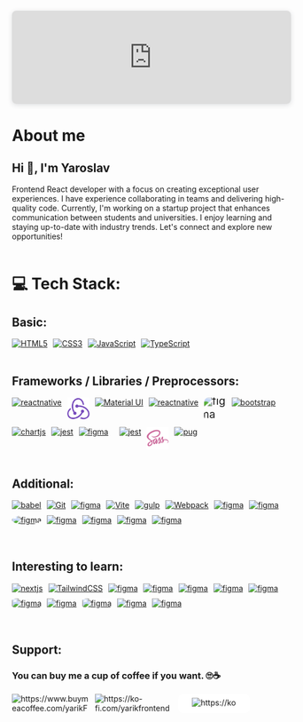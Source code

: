 <div style="position: relative; width: 100%; height: 0; padding-top: 33.3333%;
 padding-bottom: 0; box-shadow: 0 2px 8px 0 rgba(63,69,81,0.16); margin-top: 1.6em; margin-bottom: 0.9em; overflow: hidden;
 border-radius: 8px; will-change: transform;">
  <iframe loading="lazy" style="position: absolute; width: 100%; height: 100%; top: 0; left: 0; border: none; padding: 0;margin: 0;"
    src="https:&#x2F;&#x2F;www.canva.com&#x2F;design&#x2F;DAFmS83Gfbg&#x2F;view?embed" allowfullscreen="allowfullscreen" allow="fullscreen">
  </iframe>
</div>

# About me

## Hi 👋, I'm Yaroslav

Frontend React developer with a focus on creating exceptional user experiences. I have experience collaborating in teams and delivering high-quality code. Currently, I'm working on a startup project that enhances communication between students and universities. I enjoy learning and staying up-to-date with industry trends. Let's connect and explore new opportunities!
<br /><br />

# 💻 Tech Stack:

## Basic:

<div style="display: flex; flex-wrap: wrap; gap: 10px">
<a href="https://developer.mozilla.org/en-US/docs/Glossary/HTML5" target="_blank" rel="noreferrer"><img src="https://cdn.worldvectorlogo.com/logos/html-1.svg" width="40" height="40" alt="HTML5" /></a>
<a href="https://www.w3.org/TR/CSS/#css" target="_blank" rel="noreferrer"><img src="https://cdn.worldvectorlogo.com/logos/css-3.svg" width="40" height="40" alt="CSS3" /></a>
<a href="https://developer.mozilla.org/en-US/docs/Web/JavaScript" target="_blank" rel="noreferrer"><img src="https://raw.githubusercontent.com/danielcranney/readme-generator/main/public/icons/skills/javascript-colored.svg" width="40" height="40" alt="JavaScript" /></a>
<a href="https://www.typescriptlang.org/" target="_blank" rel="noreferrer"><img src="https://cdn.worldvectorlogo.com/logos/typescript.svg" width="40" height="40" alt="TypeScript" /></a>
</div><br />

## Frameworks / Libraries / Preprocessors:

<div style="display: flex; flex-wrap: wrap; gap: 10px">
<a href="https://react.dev/" target="_blank" rel="noreferrer"> <img src="https://reactnative.dev/img/header_logo.svg" alt="reactnative" width="40" height="40"/> </a>
<a href="https://redux.js.org" target="_blank" rel="noreferrer"> <img src="https://raw.githubusercontent.com/devicons/devicon/master/icons/redux/redux-original.svg" alt="redux" width="40" height="40"/> </a>
<a href="https://mui.com/" target="_blank" rel="noreferrer"><img src="https://cdn.worldvectorlogo.com/logos/material-ui-1.svg" width="36" height="36" alt="Material UI" /></a>
<a href="https://reactrouter.com/en/main" target="_blank" rel="noreferrer"> <img src="https://reactrouter.com/_brand/react-router-mark-color-inverted.png" alt="reactnative" width="55" height="35"/> </a>
<span style="display: inline-block; width: 40px; height: 42px; overflow: hidden; border-radius: 20%"><img style="transform: scale(1.4)" src="https://avatars.githubusercontent.com/u/53986236?s=280&v=4" alt="figma" width="40" height="45"/></span> </a>
<a href="https://getbootstrap.com" target="_blank" rel="noreferrer"> <img src="https://cdn.worldvectorlogo.com/logos/bootstrap-4.svg" alt="bootstrap" width="40" height="40"/> </a>
<a href="https://www.chartjs.org" target="_blank" rel="noreferrer"> <img src="https://avatars.githubusercontent.com/u/10342521?s=200&v=4" alt="chartjs" width="40" height="40"/> </a>
<a href="https://jestjs.io" target="_blank" rel="noreferrer"> <img src="https://cdn.freebiesupply.com/logos/large/2x/jest-logo-png-transparent.png" alt="jest" width="40" height="40"/> </a>
<a href="https://www.figma.com/" target="_blank" rel="noreferrer"> <img src="https://avatars.githubusercontent.com/u/20658825?s=200&v=4" alt="figma" width="40" height="40"/> </a>
<a href="https://www.figma.com/" target="_blank" rel="noreferrer">
<a href="https://jquery.com/" target="_blank" rel="noreferrer"> <img src="https://cdn.worldvectorlogo.com/logos/jquery-4.svg" alt="jest" width="40" height="40"/> </a>
<a href="https://sass-lang.com" target="_blank" rel="noreferrer"> <img src="https://raw.githubusercontent.com/devicons/devicon/master/icons/sass/sass-original.svg" alt="sass" width="40" height="40"/> </a>
<a href="https://pugjs.org" target="_blank" rel="noreferrer"> <img src="https://cdn.worldvectorlogo.com/logos/pug.svg" alt="pug" width="50" height="50"/> </a>
</div><br />

## Additional:

<div style="display: flex; align-items: center; flex-wrap: wrap; gap: 10px">
<a href="https://babeljs.io/" target="_blank" rel="noreferrer"> <img src="https://upload.wikimedia.org/wikipedia/commons/0/02/Babel_Logo.svg" alt="babel" width="65" height="40"/> </a>
<a href="https://git-scm.com/" target="_blank" rel="noreferrer"><img src="https://raw.githubusercontent.com/danielcranney/readme-generator/main/public/icons/skills/git-colored.svg" width="40" height="40" alt="Git" /></a>
<a href="https://www.figma.com/" target="_blank" rel="noreferrer"> <img src="https://www.vectorlogo.zone/logos/figma/figma-icon.svg" alt="figma" width="38" height="38"/> </a>
<a href="https://vitejs.dev/" target="_blank" rel="noreferrer"><img src="https://raw.githubusercontent.com/danielcranney/readme-generator/main/public/icons/skills/vite-colored.svg" width="40" height="40" alt="Vite" /></a>
<a href="https://gulpjs.com" target="_blank" rel="noreferrer"> <img src="https://www.svgrepo.com/show/303440/gulp-logo.svg" alt="gulp" width="45" height="48"/> </a>
<a href="https://webpack.js.org/" target="_blank" rel="noreferrer"><img src="https://cdn.worldvectorlogo.com/logos/webpack-icon.svg" width="40" height="40" alt="Webpack" /></a>
<a href="https://www.figma.com/" target="_blank" rel="noreferrer"> <img src="https://cdn.worldvectorlogo.com/logos/npm.svg" alt="figma" width="60" height="25"/> </a>
<a href="https://www.figma.com/" target="_blank" rel="noreferrer"> <img src="https://cdn.worldvectorlogo.com/logos/yarn.svg" alt="figma" width="40" height="40"/> </a>
<a href="https://www.figma.com/" target="_blank" rel="noreferrer"> <img  style="border-radius: 50%" src="https://encrypted-tbn3.gstatic.com/images?q=tbn:ANd9GcSZreF04lP3xbkbz0dEi3Y033ckkU542cIJb-EZegmS-P52DPXJ" alt="figma" width="40" height="40"/> </a>
<a href="https://www.figma.com/" target="_blank" rel="noreferrer"> <img src="https://cdn.worldvectorlogo.com/logos/postman.svg" alt="figma" width="45" height="40"/> </a>
<a href="https://www.figma.com/" target="_blank" rel="noreferrer"> <img  src="https://upload.wikimedia.org/wikipedia/commons/thumb/e/e3/ESLint_logo.svg/1200px-ESLint_logo.svg.png" alt="figma" width="45" height="40"/> </a>
<a href="https://www.figma.com/" target="_blank" rel="noreferrer"> <img src="https://prettier.io/icon.png" alt="figma" width="40" height="40"/> </a>
<a href="https://www.figma.com/" target="_blank" rel="noreferrer"> <img src="https://upload.wikimedia.org/wikipedia/commons/thumb/0/04/ChatGPT_logo.svg/2048px-ChatGPT_logo.svg.png" alt="figma" width="40" height="40"/> </a>
</div><br /><br />

## Interesting to learn:

<div style="display: flex; flex-wrap: wrap; gap: 10px">
<a href="https://nextjs.org/" target="_blank" rel="noreferrer"> <img src="https://d2nir1j4sou8ez.cloudfront.net/wp-content/uploads/2021/12/nextjs-boilerplate-logo.png" alt="nextjs" width="40" height="40"/> </a>
<a href="https://tailwindcss.com/" target="_blank" rel="noreferrer"><img src="https://cdn.worldvectorlogo.com/logos/tailwind-css-2.svg" width="40" height="40" alt="TailwindCSS" /></a>
<a href="https://www.figma.com/" target="_blank" rel="noreferrer"> <img src="https://upload.wikimedia.org/wikipedia/commons/thumb/9/91/Electron_Software_Framework_Logo.svg/2048px-Electron_Software_Framework_Logo.svg.png" alt="figma" width="40" height="40"/> </a>
<a href="https://www.figma.com/" target="_blank" rel="noreferrer"> <img src="https://camo.githubusercontent.com/9270fc40ed052b4158b76122cc9984c9c9670b717577d3e89497629fc25782e7/68747470733a2f2f75706c6f61642e77696b696d656469612e6f72672f77696b6970656469612f636f6d6d6f6e732f7468756d622f382f38382f5374617475735f6975636e5f45585f69636f6e2e7376672f34383070782d5374617475735f6975636e5f45585f69636f6e2e7376672e706e67" alt="figma" width="40" height="40"/> </a>
<a href="https://www.figma.com/" target="_blank" rel="noreferrer"> <img src="https://upload.wikimedia.org/wikipedia/en/d/d0/Gatsby_Logo.png" alt="figma" width="40" height="40"/> </a>
<a href="https://www.figma.com/" target="_blank" rel="noreferrer"> <img src="https://seeklogo.com/images/N/nodejs-logo-FBE122E377-seeklogo.com.png" alt="figma" width="35" height="40"/> </a>
<a href="https://www.figma.com/" target="_blank" rel="noreferrer"> <img src="https://upload.wikimedia.org/wikipedia/commons/thumb/a/a8/NestJS.svg/1200px-NestJS.svg.png" alt="figma" width="40" height="40"/> </a>
<a href="https://www.figma.com/" target="_blank" rel="noreferrer"> <img style="border-radius: 20%" src="https://develop365.gitlab.io/nuxtjs-2.8.X-doc/en/logos/nuxt-icon-white.png" alt="figma" width="40" height="40"/> </a>
<a href="https://www.figma.com/" target="_blank" rel="noreferrer"> <img src="https://rxjs.dev/assets/images/favicons/favicon-192x192.png" alt="figma" width="40" height="40"/> </a>
<a href="https://www.figma.com/" target="_blank" rel="noreferrer"> <img style="background-color: #ffffff; border-radius: 20%" src="https://upload.wikimedia.org/wikipedia/commons/thumb/3/3f/Three.js_Icon.svg/1200px-Three.js_Icon.svg.png" alt="figma" width="40" height="40"/> </a>
<a href="https://www.figma.com/" target="_blank" rel="noreferrer"> <img src="https://stuggi.files.wordpress.com/2019/08/nginx-icon-outline-hex-rgb-266x302.png" alt="figma" width="38" height="42"/> </a>
<a href="https://www.figma.com/" target="_blank" rel="noreferrer"> <img src="https://cdn-icons-png.flaticon.com/512/919/919853.png" alt="figma" width="40" height="40"/> </a>
</div><br /><br />

## Support:

### You can buy me a cup of coffee if you want. 🙄☕

<div style="display: flex; flex-wrap: wrap; gap: 10px; margin-top: 10px">
<a href="https://www.buymeacoffee.com/yarikFrontend"><img align="left" src="https://cdn.buymeacoffee.com/buttons/v2/default-yellow.png" height="35" width="140" alt="https://www.buymeacoffee.com/yarikFrontend"/></a>
<a href="https://ko-fi.com/yarikfrontend"> <img align="left" src="https://cdn.ko-fi.com/cdn/kofi3.png?v=3" height="35" width="140" alt="https://ko-fi.com/yarikfrontend" /></a>
<a href="https://paypal.me/yaroslavUsenko" style="display: inline-flex; justify-content: center; align-items: center; background-color: #fff; height: 35px; width: 130px; border-radius: 10px;"> <img align="left" src="https://upload.wikimedia.org/wikipedia/commons/thumb/b/b5/PayPal.svg/2560px-PayPal.svg.png" height="20" width="80" alt="https://ko-fi.com/yarikfrontend" /></a>
</div>
